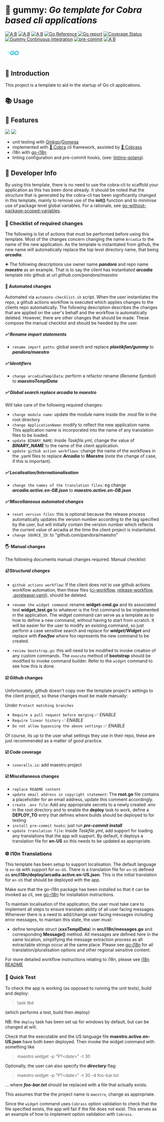 # 🦄 gummy: ___Go template for Cobra based cli applications___

[![A B](https://img.shields.io/badge/branching-commonflow-informational?style=flat)](https://commonflow.org)
[![A B](https://img.shields.io/badge/merge-rebase-informational?style=flat)](https://git-scm.com/book/en/v2/Git-Branching-Rebasing)
[![A B](https://img.shields.io/badge/branch%20history-linear-blue?style=flat)](https://docs.github.com/en/repositories/configuring-branches-and-merges-in-your-repository/defining-the-mergeability-of-pull-requests/managing-a-branch-protection-rule)
[![Go Reference](https://pkg.go.dev/badge/github.com/plastikfan/gummy.svg)](https://pkg.go.dev/github.com/plastikfan/gummy)
[![Go report](https://goreportcard.com/badge/github.com/plastikfan/gummy)](https://goreportcard.com/report/github.com/plastikfan/gummy)
[![Coverage Status](https://coveralls.io/repos/github/plastikfan/gummy/badge.svg?branch=master)](https://coveralls.io/github/plastikfan/gummy?branch=master&kill_cache=1)
[![Gummy Continuous Integration](https://github.com/plastikfan/gummy/actions/workflows/ci-workflow.yml/badge.svg)](https://github.com/plastikfan/gummy/actions/workflows/ci-workflow.yml)
[![pre-commit](https://img.shields.io/badge/pre--commit-enabled-brightgreen?logo=pre-commit&logoColor=white)](https://github.com/pre-commit/pre-commit)
[![A B](https://img.shields.io/badge/commit-conventional-commits?style=flat)](https://www.conventionalcommits.org/)

<!-- MD013/Line Length -->
<!-- MarkDownLint-disable MD013 -->

<!-- MD014/commands-show-output: Dollar signs used before commands without showing output mark down lint -->
<!-- MarkDownLint-disable MD014 -->

<!-- MD033/no-inline-html: Inline HTML -->
<!-- MarkDownLint-disable MD033 -->

<!-- MD040/fenced-code-language: Fenced code blocks should have a language specified -->
<!-- MarkDownLint-disable MD040 -->

<!-- MD028/no-blanks-blockquote: Blank line inside blockquote -->
<!-- MarkDownLint-disable MD028 -->

<p align="left">
  <a href="https://go.dev"><img src="resources/images/go-logo-light-blue.png" width="50" /></a>
</p>

## 🔰 Introduction

This project is a template to aid in the startup of Go cli applications.

## 📚 Usage

## 🎀 Features

<p align="left">
  <a href="https://onsi.github.io/ginkgo/"><img src="https://onsi.github.io/ginkgo/images/ginkgo.png" width="100" /></a>
  <a href="https://onsi.github.io/gomega/"><img src="https://onsi.github.io/gomega/images/gomega.png" width="100" /></a>
</p>

+ unit testing with [Ginkgo](https://onsi.github.io/ginkgo/)/[Gomega](https://onsi.github.io/gomega/)
+ implemented with [🐍 Cobra](https://cobra.dev/) cli framework, assisted by [🐲 Cobrass](https://github.com/snivilised/cobrass)
+ i18n with [go-i18n](https://github.com/nicksnyder/go-i18n)
+ linting configuration and pre-commit hooks, (see: [linting-golang](https://freshman.tech/linting-golang/)).

## 🔨 Developer Info

By using this template, there is no need to use the cobra-cli to scaffold your application as this has been done already. It should be noted that the structure that is generated by the cobra-cli has been significantly changed in this template, mainly to remove use of the __init()__ function and to minimise use of package level global variables. For a rationale, see [go-without-package-scoped-variables](https://dave.cheney.net/2017/06/11/go-without-package-scoped-variables).

### 📝 Checklist of required changes

The following is list of actions that must be performed before using this template. Most of the changes concern changing the name `Arcadia` to the name of the new application. As the template is instantiated from github, the new name will automatically replace the top level directory name, that being ___arcadia___.

➕ The following descriptions use owner name ___pandora___ and repo name ___maestro___ as an example. That is to say the client has instantiated ___arcadia___ template into github at url _github.com/pandora/maestro_

#### 🤖 Automated changes

Automated via `automate-checklist.sh` script. When the user instantiates the repo, a github actions workflow is executed which applies changes to the clients repo automatically. The following description describes the changes that are applied on the user's behalf and the workflow is automatically deleted. However, there are other changes that should be made. These compose the manual checklist and should be heeded by the user.

##### ✅ Rename import statements

+ `rename import paths`: global search and replace ___plastikfan/gummy___ to ___pandora/maestro___

##### ✅ Identifiers

+ `change arcadiaTemplData`: perform a refactor rename (_Rename Symbol_) to ___maestroTemplData___

##### ✅ Global search replace arcadia to maestro

Will take care of the following required changes:

+ `change module name`: update the module name inside the .mod file in the root directory
+ `change ApplicationName`: modify to reflect the new application name. This application name is incorporated into the name of any translation files to be loaded.
+ `update BINARY_NAME`: Inside _Taskfile.yml_, change the value of ___BINARY_NAME___ to the name of the client application.
+ `update github action workflows`: change the name of the workflows in the .yaml files to replace ___Arcadia___ to ___Maestro___ (note the change of case, if this is important).

##### ✅ Localisation/Internationalisation

+ `change the names of the translation files`: eg change ___arcadia.active.en-GB.json___ to ___maestro.active.en-GB.json___

##### ✅ Miscellaneous automated changes

+ `reset version files`: this is optional because the release process automatically updates the version number according to the tag specified by the user, but will initially contain the version number which reflects the current value of arcadia at the time the client project is instantiated.
+ `change SOURCE_ID`: to "github.com/pandora/maestro"

#### 🖐 Manual changes

The following documents manual changes required. Manual checklist:

##### ☑️ Structural changes

+ `github actions workflow`: If the client does not to use github actions workflow automation, then these files ([ci-workflow](.github/workflows/ci-workflow.yml), [release-workflow](.github/workflows/release-workflow.yml), [.goreleaser.yaml](./.goreleaser.yaml)), should be deleted.

+ `rename the widget command`: rename __widget-cmd.go__ and its associated test __widget_test.go__ to whatever is the first command to be implemented in the application. The widget command can serve as a template as to how to define a new command, without having to start from scratch. It will be easier for the user to modify an existing command, so just perform a case sensitive search and replace for ___widget/Widget___ and replace with ___Foo/foo___ where foo represents the new command to be created.

+ `review bootstrap.go`: this will need to be modified to invoke creation of any custom commands. The `execute` method of __bootstrap__ should be modified to invoke command builder. Refer to the `widget` command to see how this is done.

#### ☑️ Github changes

Unfortunately, github doesn't copy over the template project's settings to the client project, so these changes must be made manually:

Under `Protect matching branches`

+ `Require a pull request before merging` ✅ _ENABLE_
+ `Require linear history` ✅ _ENABLE_
+ `Do not allow bypassing the above settings` ✅ _ENABLE_

Of course, its up to the user what settings they use in their repo, these are just recommended as a matter of good practice.

#### ☑️ Code coverage

+ `coveralls.io`: add maestro project

#### ☑️ Miscellaneous changes

+ `replace README content`
+ `update email address in copyright statement`: The __root.go__ file contains a placeholder for an email address, update this comment accordingly.
+ `create .env file`: Add any appropriate secrets to a newly created .env in the root directory and to enable the __deploy__ task to work, define a __DEPLOY_TO__ entry that defines where builds should be deployed to for testing
+ `install pre-commit hooks`: just run ___pre-commit install___
+ `update translation file`: Inside _Taskfile.yml_, add support for loading any translations that the app will support. By default, it deploys a translation file for __en-US__ so this needs to be updated as appropriate.

### 🌐 l10n Translations

This template has been setup to support localisation. The default language is `en-GB` with support for `en-US`. There is a translation file for `en-US` defined as __src/i18n/deploy/arcadia.active.en-US.json__. This is the initial translation for `en-US` that should be deployed with the app.

Make sure that the go-i18n package has been installed so that it can be invoked as cli, see [go-i18n](https://github.com/nicksnyder/go-i18n) for installation instructions.

To maintain localisation of the application, the user must take care to implement all steps to ensure translate-ability of all user facing messages. Whenever there is a need to add/change user facing messages including error messages, to maintain this state, the user must:

+ define template struct (__xxxTemplData__) in __src/i18n/messages.go__ and corresponding __Message()__ method. All messages are defined here in the same location, simplifying the message extraction process as all extractable strings occur at the same place. Please see [go-i18n](https://github.com/nicksnyder/go-i18n) for all translation/pluralisation options and other regional sensitive content.

For more detailed workflow instructions relating to i18n, please see [i18n README](./resources/doc/i18n-README.md)

### 🧪 Quick Test

To check the app is working (as opposed to running the unit tests), build and deploy:

> task tbd

(which performs a test, build then deploy)

NB: the `deploy` task has been set up for windows by default, but can be changed at will.

Check that the executable and the US language file __maestro.active.en-US.json__ have both been deployed. Then invoke the widget command with something like

> maestro widget -p "P?\<date\>" -t 30

Optionally, the user can also specify the ___directory___ flag:

> maestro widget -p "P?\<date\>" -t 30 -d foo-bar.txt

... where ___foo-bar.txt___ should be replaced with a file that actually exists.

This assumes that the the project name is `maestro`, change as appropriate.

Since the `widget` command uses `Cobrass` option validation to check that the file specified exists, the app will fail if the file does not exist. This serves as an example of how to implement option validation with `Cobrass`.
